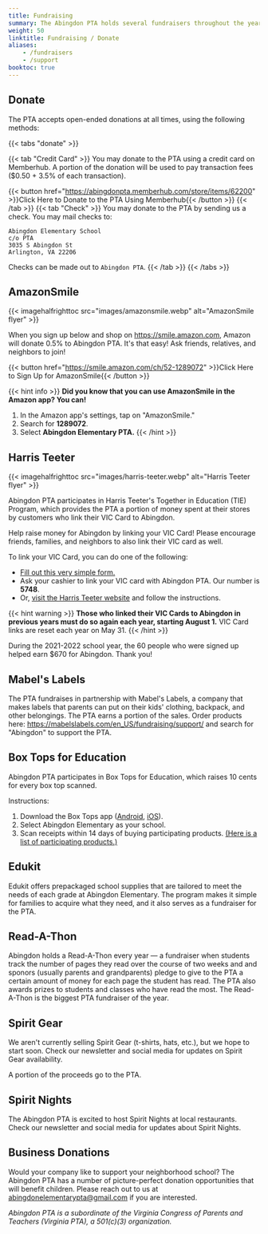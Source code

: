 ```yaml
---
title: Fundraising
summary: The Abingdon PTA holds several fundraisers throughout the year.
weight: 50
linktitle: Fundraising / Donate
aliases:
    - /fundraisers
    - /support
booktoc: true
---
```


## Donate

The PTA accepts open-ended donations at all times, using the following methods:

{{< tabs "donate" >}}

{{< tab "Credit Card" >}}
You may donate to the PTA using a credit card on Memberhub. A portion of the donation will be used to pay transaction fees ($0.50 + 3.5% of each transaction).

{{< button href="https://abingdonpta.memberhub.com/store/items/62200" >}}Click Here to Donate to the PTA Using Memberhub{{< /button >}}
{{< /tab >}}
{{< tab "Check" >}}
You may donate to the PTA by sending us a check. You may mail checks to:
```
Abingdon Elementary School  
c/o PTA  
3035 S Abingdon St  
Arlington, VA 22206
```
Checks can be made out to ```Abingdon PTA```.
{{< /tab >}}
{{< /tabs >}}

## AmazonSmile

{{< imagehalfrighttoc src="images/amazonsmile.webp" alt="AmazonSmile flyer" >}}

When you sign up below and shop on https://smile.amazon.com, Amazon will donate 0.5% to Abingdon PTA. It's that easy! Ask friends, relatives, and neighbors to join!

{{< button href="https://smile.amazon.com/ch/52-1289072" >}}Click Here to Sign Up for AmazonSmile{{< /button >}}

{{< hint info >}}
**Did you know that you can use AmazonSmile in the Amazon app? You can!**
1. In the Amazon app's settings, tap on "AmazonSmile."
1. Search for **1289072**.
1. Select **Abingdon Elementary PTA.**
{{< /hint >}}

<p style="clear:right;"></p>

## Harris Teeter

{{< imagehalfrighttoc src="images/harris-teeter.webp" alt="Harris Teeter flyer" >}}

Abingdon PTA participates in Harris Teeter's Together in Education (TIE) Program, which provides the PTA a portion of money spent at their stores by customers who link their VIC Card to Abingdon.

Help raise money for Abingdon by linking your VIC Card! Please encourage friends, families, and neighbors to also link their VIC card as well.

To link your VIC Card, you can do one of the following:
- [Fill out this very simple form.](https://docs.google.com/forms/d/e/1FAIpQLSeiAe72qt4qTb_b2xmB-TUZByVkD-QxfVNyFEEHGc6sGkFzYQ/viewform)
- Ask your cashier to link your VIC card with Abingdon PTA. Our number is **5748**.
- Or, [visit the Harris Teeter website](https://tie.harristeeter.com/tie/login) and follow the instructions.

{{< hint warning >}}
**Those who linked their VIC Cards to Abingdon in previous years must do so again each year, starting August 1.** VIC Card links are reset each year on May 31.
{{< /hint >}}

During the 2021-2022 school year, the 60 people who were signed up helped earn $670 for Abingdon. Thank you!

<p style="clear:right;"></p>

## Mabel's Labels

The PTA fundraises in partnership with Mabel's Labels, a company that makes labels that parents can put on their kids' clothing, backpack, and other belongings. The PTA earns a portion of the sales. Order products here: https://mabelslabels.com/en_US/fundraising/support/ and search for "Abingdon" to support the PTA.

## Box Tops for Education

Abingdon PTA participates in Box Tops for Education, which raises 10 cents for every box top scanned.

Instructions: 

1. Download the Box Tops app ([Android](https://play.google.com/store/apps/details?id=com.generalmills.btfe&hl=en_US), [iOS](https://apps.apple.com/us/app/box-tops-for-education/id1150038564)).
1. Select Abingdon Elementary as your school.
1. Scan receipts within 14 days of buying participating products. [(Here is a list of participating products.)](https://www.boxtops4education.com/s/box-tops-products)

## Edukit

Edukit offers prepackaged school supplies that are tailored to meet the needs of each grade at Abingdon Elementary. The program makes it simple for families to acquire what they need, and it also serves as a fundraiser for the PTA.

## Read-A-Thon

Abingdon holds a Read-A-Thon every year — a fundraiser when students track the number of pages they read over the course of two weeks and and sponors (usually parents and grandparents) pledge to give to the PTA a certain amount of money for each page the student has read. The PTA also awards prizes to students and classes who have read the most. The Read-A-Thon is the biggest PTA fundraiser of the year.

## Spirit Gear

We aren't currently selling Spirit Gear (t-shirts, hats, etc.), but we hope to start soon. Check our newsletter and social media for updates on Spirit Gear availability.

A portion of the proceeds go to the PTA.

## Spirit Nights

The Abingdon PTA is excited to host Spirit Nights at local restaurants. Check our newsletter and social media for updates about Spirit Nights.

## Business Donations

Would your company like to support your neighborhood school? The Abingdon PTA has a number of picture-perfect donation opportunities that will benefit children. Please reach out to us at abingdonelementarypta@gmail.com if you are interested.

*Abingdon PTA is a subordinate of the Virginia Congress of Parents and Teachers (Virginia PTA), a 501(c)(3) organization.*